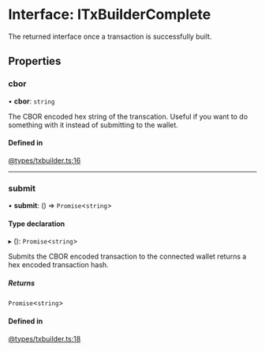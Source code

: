 # Interface: ITxBuilderComplete

The returned interface once a transaction is successfully built.

## Properties

### cbor

• **cbor**: `string`

The CBOR encoded hex string of the transcation. Useful if you want to do something with it instead of submitting to the wallet.

#### Defined in

[@types/txbuilder.ts:16](https://github.com/SundaeSwap-finance/sundae-sdk/blob/5e54550/packages/core/src/@types/txbuilder.ts#L16)

___

### submit

• **submit**: () => `Promise`<`string`\>

#### Type declaration

▸ (): `Promise`<`string`\>

Submits the CBOR encoded transaction to the connected wallet returns a hex encoded transaction hash.

##### Returns

`Promise`<`string`\>

#### Defined in

[@types/txbuilder.ts:18](https://github.com/SundaeSwap-finance/sundae-sdk/blob/5e54550/packages/core/src/@types/txbuilder.ts#L18)
